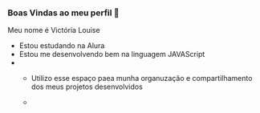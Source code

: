 ### Boas Vindas ao meu perfil 💟

Meu nome é Victória Louise

- Estou estudando na Alura
- Estou me desenvolvendo bem na linguagem JAVAScript
- - Utilizo esse espaço paea munha organuzação e compartilhamento dos meus projetos  desenvolvidos
 
  - 
